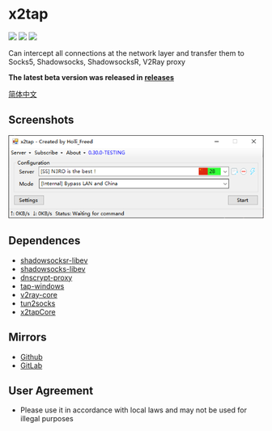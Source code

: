 # x2tap
[![](https://img.shields.io/badge/telegram-channel-blue.svg)](https://t.me/x2tap)
[![](https://img.shields.io/badge/telegram-chat-blue.svg)](https://t.me/x2tapChat)
[![](https://img.shields.io/badge/status-testing-red.svg)](https://github.com/hacking001/x2tap/releases)

Can intercept all connections at the network layer and transfer them to Socks5, Shadowsocks, ShadowsocksR, V2Ray proxy

**The latest beta version was released in [releases](https://github.com/hacking001/x2tap/releases)**

[简体中文](docs/zh-CN/README.md)
## Screenshots
![](docs/en-US/screenshots/main.png)

## Dependences
- [shadowsocksr-libev](https://github.com/shadowsocksrr/shadowsocksr-libev/tree/Akkariiin/develop)
- [shadowsocks-libev](https://github.com/shadowsocks/shadowsocks-libev)
- [dnscrypt-proxy](https://github.com/jedisct1/dnscrypt-proxy)
- [tap-windows](https://build.openvpn.net/downloads/releases/latest/tap-windows-latest-stable.exe)
- [v2ray-core](https://github.com/v2ray/v2ray-core/releases)
- [tun2socks](https://github.com/eycorsican/go-tun2socks)
- [x2tapCore](https://github.com/hacking001/x2tapCore)

## Mirrors
- [Github](https://github.com/hacking001/x2tap)
- [GitLab](https://gitlab.com/hacking001/x2tap)

## User Agreement
- Please use it in accordance with local laws and may not be used for illegal purposes